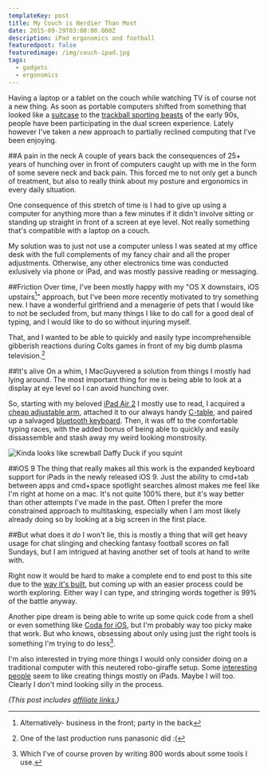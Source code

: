 ```yaml
---
templateKey: post
title: My Couch is Nerdier Than Most
date: 2015-09-29T03:00:00.000Z
description: iPad ergonomics and football
featuredpost: false
featuredimage: /img/couch-ipad.jpg
tags:
  - gadgets
  - ergonomics
---
```

Having a laptop or a tablet on the couch while watching TV is of course not a new thing. As soon as portable computers shifted from something that looked like a [suitcase][1] to the [trackball sporting beasts][2] of the early 90s, people have been participating in the dual screen experience. Lately however I've taken a new approach to partially reclined computing that I've been enjoying.

[1]: http://resource.mmgn.com/Gallery/normal/Commodore-SX-64-1041428.jpg
[2]: http://i.imgur.com/Ns4C3nW.jpg

##A pain in the neck
A couple of years back the consequences of 25+ years of hunching over in front of computers caught up with me in the form of some severe neck and back pain. This forced me to not only get a bunch of treatment, but also to really think about my posture and ergonomics in every daily situation.

One consequence of this stretch of time is I had to give up using a computer for anything more than a few minutes if it didn't involve sitting or standing up straight in front of a screen at eye level. Not really something that's compatible with a laptop on a couch.

My solution was to just not use a computer unless I was seated at my office desk with the full complements of my fancy chair and all the proper adjustments. Otherwise, any other electronics time was conducted exlusively via phone or iPad, and was mostly passive reading or messaging.

##Friction
Over time, I've been mostly happy with my "OS X downstairs, iOS upstairs[^1]" approach, but I've been more recently motivated to try something new. I have a wonderful girlfriend and a menagerie of pets that I would like to not be secluded from, but many things I like to do call for a good deal of typing, and I would like to do so without injuring myself.

[^1]: Alternatively- business in the front; party in the back

That, and I wanted to be able to quickly and easily type incomprehensible gibberish reactions during Colts games in front of my big dumb plasma television.[^2]

[^2]: One of the last production runs panasonic did :(

##It's alive
On a whim, I MacGuyvered a solution from things I mostly had lying around. The most important thing for me is being able to look at a display at eye level so I can avoid hunching over. 

So, starting with my beloved [iPad Air 2][3] I mostly use to read, I acquired a [cheap adjustable arm][4], attached it to our always handy [C-table][5], and paired up a salvaged [bluetooth keyboard][6]. Then, it was off to the comfortable typing races, with the added bonus of being able to quickly and easily dissassemble and stash away my weird looking monstrosity.

![Kinda looks like screwball Daffy Duck if you squint][7]

[3]: http://amzn.to/1O5dTYL
[4]: http://amzn.to/1ODjpBA
[5]: http://www.pier1.com/Campaign-C-Table/2729209,default,pd.html?cgid=c-tables#start=1
[6]: http://amzn.to/1WuGeZV
[7]: /img/couch-ipad.jpg

##iOS 9
The thing that really makes all this work is the expanded keyboard support for iPads in the newly released iOS 9. Just the ability to cmd+tab between apps and cmd+space spotlight searches almost makes me feel like I'm right at home on a mac. It's not quite 100% there, but it's way better than other attempts I've made in the past. Often I prefer the more constrained approach to multitasking, especially when I am most likely already doing so by looking at a big screen in the first place.

##But what does it _do_
I won't lie, this is mostly a thing that will get heavy usage for chat slinging and checking fantasy football scores on fall Sundays, but I am intrigued at having another set of tools at hand to write with. 

Right now it would be hard to make a complete end to end post to this site due to the [way it's built][11], but coming up with an easier process could be worth exploring. Either way I can type, and stringing words together is 99% of the battle anyway.

[11]: http://craigsturgis.com/gritty-details/website-rebuild/

Another pipe dream is being able to write up some quick code from a shell or even something like [Coda for iOS][8], but I'm probably way too picky make that work. But who knows, obsessing about only using just the right tools is something I'm trying to do less[^3].

[8]: https://panic.com/coda-ios/
[^3]: Which I've of course proven by writing 800 words about some tools I use.

I'm also interested in trying more things I would only consider doing on a traditional computer with this neutered robo-giraffe setup. Some [interesting][9] [people][10] seem to like creating things mostly on iPads. Maybe I will too. Clearly I don't mind looking silly in the process.

[9]: http://www.relay.fm/cortex
[10]: https://www.macstories.net/

*(This post includes [affiliate links.](/affiliate-links/))*

